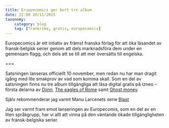 ```yaml
---
title: Eruopecomics ger bort tre album
date: 22:00 10/11/2015
taxonomy:
    category: blog
    tag: [frankrike, gratis, europecomics]
---
```


Europecomics är ett intiativ av främst franska förlag för att öka läsandet av fransk-belgisk serier genom att dels marknadsföra dem under en gemensam flagg, och dels att se till att mer översätts till engelska.

===

Satsningen lanseras officiellt 10 november, men redan nu har man dragit igång med lite smakprov av vad som komma skall. Som en del av satsningen finns nu tre album tillgängliga att läsa digital gratis på izneo – första delarna av [Djinn](http://www.izneo.com/albums/djinn/the-favourite-Tome1-A9139000), [The eagles of Rome](http://www.izneo.com/albums/the-eagles-of-rome/the-eagles-of-rome-book-i-Tome1-A9139190) samt [Ghost money](http://www.izneo.com/albums/ghost-money/the-lady-from-dubai-Tome1-A9139220).

Själv rekommenderar jag varmt Manu Larcenets serie [Blast](http://www.izneo.com/albums/blast/dead-weight-Tome1-A9139180)

Jag ser varmt fram emot lanseringen av Europecomis, som en del av en liten språkgrupp, har vi allt att vinna på den väntande ökade tillgängligheten av fransk-belgiska serier.
